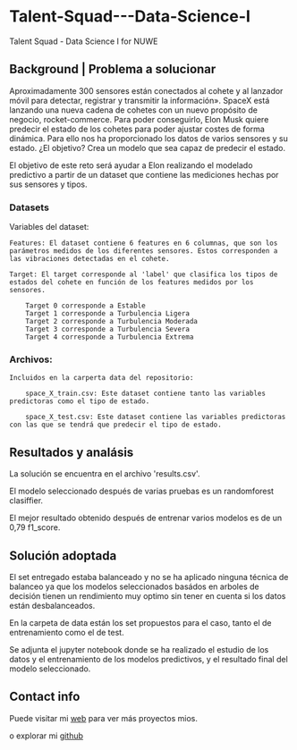 # Talent-Squad---Data-Science-I
Talent Squad - Data Science I for NUWE


## Background | Problema a solucionar

Aproximadamente 300 sensores están conectados al cohete y al lanzador móvil para detectar, registrar y transmitir la información». SpaceX está lanzando una nueva cadena de cohetes con un nuevo propósito de negocio, rocket-commerce. Para poder conseguirlo, Elon Musk quiere predecir el estado de los cohetes para poder ajustar costes de forma dinámica. Para ello nos ha proporcionado los datos de varios sensores y su estado. ¿El objetivo? Crea un modelo que sea capaz de predecir el estado.

El objetivo de este reto será ayudar a Elon realizando el modelado predictivo a partir de un dataset que contiene las mediciones hechas por sus sensores y tipos.

### Datasets
Variables del dataset:

    Features: El dataset contiene 6 features en 6 columnas, que son los parámetros medidos de los diferentes sensores. Estos corresponden a las vibraciones detectadas en el cohete.

    Target: El target corresponde al 'label' que clasifica los tipos de estados del cohete en función de los features medidos por los sensores.

        Target 0 corresponde a Estable
        Target 1 corresponde a Turbulencia Ligera
        Target 2 corresponde a Turbulencia Moderada
        Target 3 corresponde a Turbulencia Severa
        Target 4 corresponde a Turbulencia Extrema
### Archivos:

    Incluidos en la carperta data del repositorio:

        space_X_train.csv: Este dataset contiene tanto las variables predictoras como el tipo de estado.

        space_X_test.csv: Este dataset contiene las variables predictoras con las que se tendrá que predecir el tipo de estado.

## Resultados y analásis 

La solución se encuentra en el archivo 'results.csv'.

El modelo seleccionado después de varias pruebas es un randomforest clasiffier.

El mejor resultado obtenido después de entrenar varios modelos es de un 0,79 f1_score.


## Solución adoptada

El set entregado estaba balanceado y no se ha aplicado ninguna técnica de balanceo ya que los modelos seleccionados basádos en arboles de decisión tienen un rendimiento muy optimo sin tener en cuenta si los datos están desbalanceados.

En la carpeta de data están los set propuestos para el caso, tanto el de entrenamiento como el de test.

Se adjunta el jupyter notebook donde se ha realizado el estudio de los datos y el entrenamiento de los modelos predictivos, y el resultado final del modelo seleccionado.


## Contact info 

Puede visitar mi [web](https://enriquerevueltagarcia.com) para ver más proyectos mios.

o explorar mi [github](https://github.com/Gobuub)
